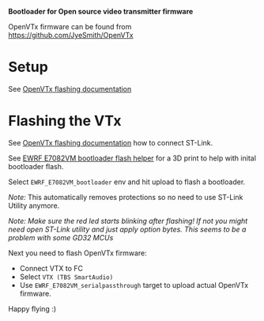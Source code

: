 **Bootloader for Open source video transmitter firmware**

OpenVTx firmware can be found from https://github.com/JyeSmith/OpenVTx

# Setup

See [OpenVTx flashing documentation](https://github.com/JyeSmith/OpenVTx#setup)

# Flashing the VTx

See [OpenVTx flashing documentation](https://github.com/JyeSmith/OpenVTx#flashing-the-vtx) how to
connect ST-Link.

See [EWRF E7082VM bootloader flash helper](https://github.com/JyeSmith/STL/EWRF_E7082VM_bootloader_flash_helper/) for a 3D print to help with inital bootloader flash.

Select `EWRF_E7082VM_bootloader` env and hit upload to flash a bootloader.

*Note:* This automatically removes protections so no need to use ST-Link Utility anymore.

*Note: Make sure the red led starts blinking after flashing! If not you might need open ST-Link utility and just apply option bytes. This seems to be a problem with some GD32 MCUs*

Next you need to flash OpenVTx firmware:
* Connect VTX to FC
* Select `VTX (TBS SmartAudio)`
* Use `EWRF_E7082VM_serialpassthrough` target to upload actual OpenVTx firmware.

Happy flying :)
